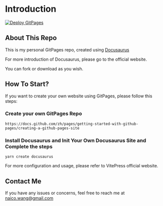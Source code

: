 # Introduction

[![Deploy GitPages](https://github.com/naico-wang/naico-wang.github.io/actions/workflows/deploy.yml/badge.svg?branch=main)](https://github.com/naico-wang/naico-wang.github.io/actions/workflows/deploy.yml)

## About This Repo

This is my personal GitPages repo, created using [Docusaurus](https://docusaurus.io/)

For more introduction of Docusaurus, please go to the official website.

You can fork or download as you wish.

## How To Start?

If you want to create your own website using GitPages, please follow this steps:

### Create your own GitPages Repo 

```shell
https://docs.github.com/zh/pages/getting-started-with-github-pages/creating-a-github-pages-site
```

### Install Docusaurus and Init Your Own Docusaurus Site and Complete the steps

```shell
yarn create docusaurus
```

For more configuration and usage, please refer to VitePress official website.

## Contact Me

If you have any issues or concerns, feel free to reach me at [naico.wang@gmail.com](mailto:naico.wang@gmail.com)
